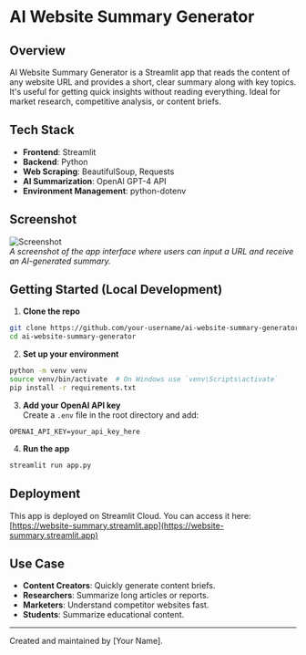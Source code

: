 
# AI Website Summary Generator

## Overview
AI Website Summary Generator is a Streamlit app that reads the content of any website URL and provides a short, clear summary along with key topics. It's useful for getting quick insights without reading everything. Ideal for market research, competitive analysis, or content briefs.

## Tech Stack
- **Frontend**: Streamlit
- **Backend**: Python
- **Web Scraping**: BeautifulSoup, Requests
- **AI Summarization**: OpenAI GPT-4 API
- **Environment Management**: python-dotenv

## Screenshot
![Screenshot](screenshot.png)  
*A screenshot of the app interface where users can input a URL and receive an AI-generated summary.*

## Getting Started (Local Development)
1. **Clone the repo**  
```bash
git clone https://github.com/your-username/ai-website-summary-generator.git
cd ai-website-summary-generator
```

2. **Set up your environment**  
```bash
python -m venv venv
source venv/bin/activate  # On Windows use `venv\Scripts\activate`
pip install -r requirements.txt
```

3. **Add your OpenAI API key**  
Create a `.env` file in the root directory and add:  
```
OPENAI_API_KEY=your_api_key_here
```

4. **Run the app**  
```bash
streamlit run app.py
```

## Deployment
This app is deployed on Streamlit Cloud. You can access it here:  
[https://website-summary.streamlit.app](https://website-summary.streamlit.app)

## Use Case
- **Content Creators**: Quickly generate content briefs.
- **Researchers**: Summarize long articles or reports.
- **Marketers**: Understand competitor websites fast.
- **Students**: Summarize educational content.

---
Created and maintained by [Your Name].
